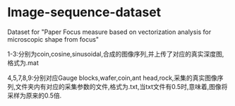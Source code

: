 # Image-sequence-dataset

Dataset for "Paper Focus measure based on vectorization analysis for microscopic shape from focus"

1-3:分别为coin,cosine,sinusoidal,合成的图像序列,并上传了对应的真实深度图,格式为.mat

4,5,7,8,9:分别对应Gauge blocks,wafer,coin,ant head,rock,采集的真实图像序列,文件夹内有对应的采集参数的文件,格式为.txt,当txt文件有0.5时,意味着,图像将采样为原来的0.5倍.
